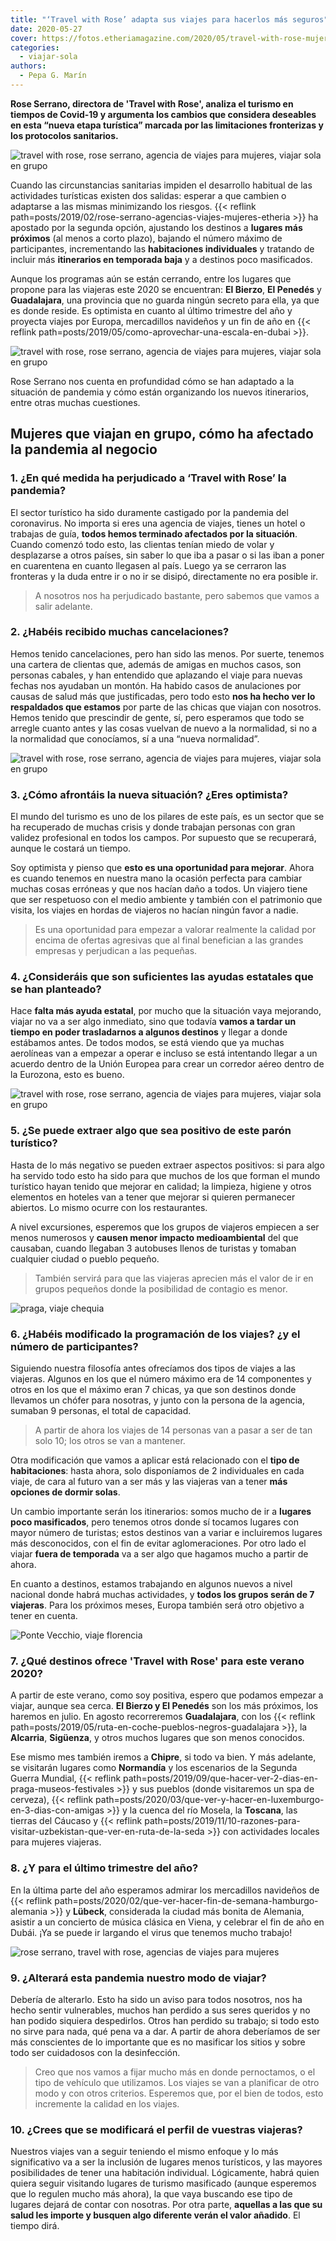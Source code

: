 ```yaml
---
title: "‘Travel with Rose’ adapta sus viajes para hacerlos más seguros"
date: 2020-05-27
cover: https://fotos.etheriamagazine.com/2020/05/travel-with-rose-mujeres.jpg
categories: 
  - viajar-sola
authors: 
  - Pepa G. Marín
---
```


**Rose Serrano, directora de 'Travel with Rose', analiza el turismo en tiempos de 
Covid-19 y argumenta los cambios que considera deseables en esta “nueva etapa turística” 
marcada por las limitaciones fronterizas y los protocolos sanitarios.** 

![travel with rose, rose serrano, agencia de viajes para mujeres, viajar sola en grupo](https://fotos.etheriamagazine.com/2020/05/travel-with-rose-agencia-viajes.jpg "Rose Serrano (Dcha.) con un grupo de viajeras.")

Cuando las circunstancias sanitarias impiden el desarrollo habitual de las actividades 
turísticas existen dos salidas: esperar a que cambien o adaptarse a las mismas 
minimizando los riesgos. {{< reflink 
path=posts/2019/02/rose-serrano-agencias-viajes-mujeres-etheria >}} ha apostado por la 
segunda opción, ajustando los destinos a **lugares más próximos** (al menos a corto 
plazo), bajando el número máximo de participantes, incrementando las **habitaciones 
individuales** y tratando de incluir más **itinerarios en temporada baja** y a destinos 
poco masificados. 

Aunque los programas aún se están cerrando, entre los lugares que propone para las 
viajeras este 2020 se encuentran: **El Bierzo**, **El Penedés** y **Guadalajara**, una 
provincia que no guarda ningún secreto para ella, ya que es donde reside. Es optimista 
en cuanto al último trimestre del año y proyecta viajes por Europa, mercadillos 
navideños y un fin de año en {{< reflink 
path=posts/2019/05/como-aprovechar-una-escala-en-dubai >}}. 

![travel with rose, rose serrano, agencia de viajes para mujeres, viajar sola en grupo](https://fotos.etheriamagazine.com/2020/05/travel-with-rose-mujeres.jpg "Mujeres que viajan con 'Travel with Rose'.")

Rose Serrano nos cuenta en profundidad cómo se han adaptado a la situación de pandemia y 
cómo están organizando los nuevos itinerarios, entre otras muchas cuestiones. 

## Mujeres que viajan en grupo, cómo ha afectado la pandemia al negocio

### 1\. ¿En qué medida ha perjudicado a ‘Travel with Rose’ la pandemia?

El sector turístico ha sido duramente castigado por la pandemia del coronavirus. No 
importa si eres una agencia de viajes, tienes un hotel o trabajas de guía, **todos hemos 
terminado afectados por la situación**. Cuando comenzó todo esto, las clientas tenían 
miedo de volar y desplazarse a otros países, sin saber lo que iba a pasar o si las iban 
a poner en cuarentena en cuanto llegasen al país. Luego ya se cerraron las fronteras y 
la duda entre ir o no ir se disipó, directamente no era posible ir. 

> A nosotros nos ha perjudicado bastante, pero sabemos que vamos a salir adelante. 

### 2\. ¿Habéis recibido muchas cancelaciones?

Hemos tenido cancelaciones, pero han sido las menos. Por suerte, tenemos una cartera de 
clientas que, además de amigas en muchos casos, son personas cabales, y han entendido 
que aplazando el viaje para nuevas fechas nos ayudaban un montón. Ha habido casos de 
anulaciones por causas de salud más que justificadas, pero todo esto **nos ha hecho ver 
lo respaldados que estamos** por parte de las chicas que viajan con nosotros. Hemos 
tenido que prescindir de gente, sí, pero esperamos que todo se arregle cuanto antes y 
las cosas vuelvan de nuevo a la normalidad, si no a la normalidad que conocíamos, sí a 
una “nueva normalidad”. 

![travel with rose, rose serrano, agencia de viajes para mujeres, viajar sola en grupo](https://fotos.etheriamagazine.com/2020/05/agencia-viaje-mujeres-travel-rose.jpg "Grupo de viajeras de 'Travel with Rose' en la Toscana.")

### 3\. ¿Cómo afrontáis la nueva situación? ¿Eres optimista?

El mundo del turismo es uno de los pilares de este país, es un sector que se ha 
recuperado de muchas crisis y donde trabajan personas con gran validez profesional en 
todos los campos. Por supuesto que se recuperará, aunque le costará un tiempo. 

Soy optimista y pienso que **esto es una oportunidad para mejorar**. Ahora es cuando 
tenemos en nuestra mano la ocasión perfecta para cambiar muchas cosas erróneas y que nos 
hacían daño a todos. Un viajero tiene que ser respetuoso con el medio ambiente y también 
con el patrimonio que visita, los viajes en hordas de viajeros no hacían ningún favor a 
nadie. 

> Es una oportunidad para empezar a valorar realmente la calidad por encima de ofertas 
> agresivas que al final benefician a las grandes empresas y perjudican a las pequeñas. 

### 4\. ¿Consideráis que son suficientes las ayudas estatales que se han planteado?

Hace **falta más ayuda estatal**, por mucho que la situación vaya mejorando, viajar no 
va a ser algo inmediato, sino que todavía **vamos a tardar un tiempo en poder 
trasladarnos a algunos destinos** y llegar a donde estábamos antes. De todos modos, se 
está viendo que ya muchas aerolíneas van a empezar a operar e incluso se está intentando 
llegar a un acuerdo dentro de la Unión Europea para crear un corredor aéreo dentro de la 
Eurozona, esto es bueno. 

![travel with rose, rose serrano, agencia de viajes para mujeres, viajar sola en grupo](https://fotos.etheriamagazine.com/2020/05/travel-with-rose-mujeres-edimburgo.jpg "Viajeras de 'Travel with Rose' en Edimburgo.")

### 5\. ¿Se puede extraer algo que sea positivo de este parón turístico?

Hasta de lo más negativo se pueden extraer aspectos positivos: si para algo ha servido 
todo esto ha sido para que muchos de los que forman el mundo turístico hayan tenido que 
mejorar en calidad; la limpieza, higiene y otros elementos en hoteles van a tener que 
mejorar si quieren permanecer abiertos. Lo mismo ocurre con los restaurantes. 

A nivel excursiones, esperemos que los grupos de viajeros empiecen a ser menos numerosos 
y **causen menor impacto medioambiental** del que causaban, cuando llegaban 3 autobuses 
llenos de turistas y tomaban cualquier ciudad o pueblo pequeño. 

> También servirá para que las viajeras aprecien más el valor de ir en grupos pequeños 
> donde la posibilidad de contagio es menor. 

![praga, viaje chequia](https://fotos.etheriamagazine.com/2020/03/viaje-literario-praga.jpg "Praga. © Michal Vitásek")

### 6\. ¿Habéis modificado la programación de los viajes? ¿y el número de participantes?

Siguiendo nuestra filosofía antes ofrecíamos dos tipos de viajes a las viajeras. Algunos 
en los que el número máximo era de 14 componentes y otros en los que el máximo eran 7 
chicas, ya que son destinos donde llevamos un chófer para nosotras, y junto con la 
persona de la agencia, sumaban 9 personas, el total de capacidad. 

> A partir de ahora los viajes de 14 personas van a pasar a ser de tan solo 10; los otros 
> se van a mantener. 

Otra modificación que vamos a aplicar está relacionado con el **tipo de habitaciones**: 
hasta ahora, solo disponíamos de 2 individuales en cada viaje, de cara al futuro van a 
ser más y las viajeras van a tener **más opciones de dormir solas**. 

Un cambio importante serán los itinerarios: somos mucho de ir a **lugares poco 
masificados**, pero tenemos otros donde sí tocamos lugares con mayor número de turistas; 
estos destinos van a variar e incluiremos lugares más desconocidos, con el fin de evitar 
aglomeraciones. Por otro lado el viajar **fuera de temporada** va a ser algo que hagamos 
mucho a partir de ahora. 

En cuanto a destinos, estamos trabajando en algunos nuevos a nivel nacional donde habrá 
muchas actividades, y **todos los grupos serán de 7 viajeras**. Para los próximos meses, 
Europa también será otro objetivo a tener en cuenta. 

![Ponte Vecchio, viaje florencia](https://fotos.etheriamagazine.com/2018/09/Ponte-Vecchio-Florencia-Toscana-e1552121783379.jpg "Ponte Vecchio (Florencia) © Getty Images/ Enit")

### 7\. ¿Qué destinos ofrece 'Travel with Rose' para este verano 2020?

A partir de este verano, como soy positiva, espero que podamos empezar a viajar, aunque 
sea cerca. **El Bierzo y El Penedés** son los más próximos, los haremos en julio. En 
agosto recorreremos **Guadalajara**, con los {{< reflink 
path=posts/2019/05/ruta-en-coche-pueblos-negros-guadalajara >}}, la **Alcarria**, 
**Sigüenza**, y otros muchos lugares que son menos conocidos. 

Ese mismo mes también iremos a **Chipre**, si todo va bien. Y más adelante, se visitarán 
lugares como **Normandía** y los escenarios de la Segunda Guerra Mundial, {{< reflink 
path=posts/2019/09/que-hacer-ver-2-dias-en-praga-museos-festivales >}} y sus pueblos 
(donde visitaremos un spa de cerveza), {{< reflink 
path=posts/2020/03/que-ver-y-hacer-en-luxemburgo-en-3-dias-con-amigas >}} y la cuenca 
del río Mosela, la **Toscana**, las tierras del Cáucaso y {{< reflink 
path=posts/2019/11/10-razones-para-visitar-uzbekistan-que-ver-en-ruta-de-la-seda >}} con 
actividades locales para mujeres viajeras. 

### 8\. ¿Y para el último trimestre del año?

En la última parte del año esperamos admirar los mercadillos navideños de {{< reflink 
path=posts/2020/02/que-ver-hacer-fin-de-semana-hamburgo-alemania >}} y **Lübeck**, 
considerada la ciudad más bonita de Alemania, asistir a un concierto de música clásica 
en Viena, y celebrar el fin de año en Dubái. ¡Ya se puede ir largando el virus que 
tenemos mucho trabajo! 

![rose serrano, travel with rose, agencias de viajes para mujeres](https://fotos.etheriamagazine.com/2019/02/Rose-serrano-mujeres-viajeras.jpg "Rose Serrano en India.")

### 9\. ¿Alterará esta pandemia nuestro modo de viajar?

Debería de alterarlo. Esto ha sido un aviso para todos nosotros, nos ha hecho sentir 
vulnerables, muchos han perdido a sus seres queridos y no han podido siquiera 
despedirlos. Otros han perdido su trabajo; si todo esto no sirve para nada, qué pena va 
a dar. A partir de ahora deberíamos de ser más conscientes de lo importante que es no 
masificar los sitios y sobre todo ser cuidadosos con la desinfección. 

> Creo que nos vamos a fijar mucho más en donde pernoctamos, o el tipo de vehículo que 
> utilizamos. Los viajes se van a planificar de otro modo y con otros criterios. Esperemos 
> que, por el bien de todos, esto incremente la calidad en los viajes. 

### 10\. ¿Crees que se modificará el perfil de vuestras viajeras?

Nuestros viajes van a seguir teniendo el mismo enfoque y lo más significativo va a ser 
la inclusión de lugares menos turísticos, y las mayores posibilidades de tener una 
habitación individual. Lógicamente, habrá quien quiera seguir visitando lugares de 
turismo masificado (aunque esperemos que lo regulen mucho más ahora), la que vaya 
buscando ese tipo de lugares dejará de contar con nosotras. Por otra parte, **aquellas a 
las que su salud les importe y busquen algo diferente verán el valor añadido**. El 
tiempo dirá.
